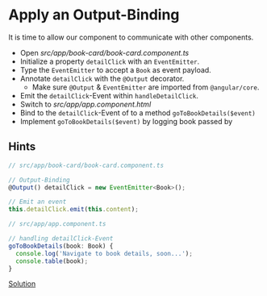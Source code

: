 # Apply an Output-Binding
It is time to allow our component to communicate with other components.

- Open _src/app/book-card/book-card.component.ts_
- Initialize a property `detailClick` with an `EventEmitter`.
- Type the `EventEmitter` to accept a `Book` as event payload.
- Annotate `detailClick` with the `@Output` decorator.
    - Make sure `@Output` & `EventEmitter` are imported from `@angular/core`.
- Emit the `detailClick`-Event within `handleDetailClick`.
- Switch to _src/app/app.component.html_
- Bind to the `detailClick`-Event of _<app-book-card>_ to a method `goToBookDetails($event)`
- Implement `goToBookDetails($event)` by logging book passed by _<app-book-card>_

## Hints

```ts
// src/app/book-card/book-card.component.ts

// Output-Binding
@Output() detailClick = new EventEmitter<Book>();

// Emit an event
this.detailClick.emit(this.content);
```

```ts
// src/app/app.component.ts

// handling detailClick-Event
goToBookDetails(book: Book) {
  console.log('Navigate to book details, soon...');
  console.table(book);
}
```

[Solution](https://stackblitz.com/github/workshops-de/angular-workshop/tree/solve--apply-an-output-binding)
